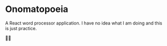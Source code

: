 # Onomatopoeia

A React word processor application. I have no idea what I am doing and this is just practice.

🧙‍♂️

